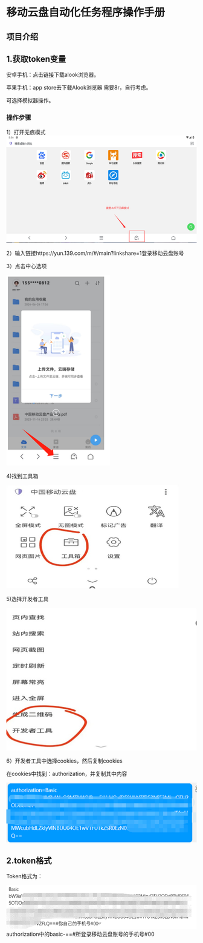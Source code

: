 # 移动云盘自动化任务程序操作手册

## 项目介绍



## 1.获取token变量

安卓手机：点击链接下载alook浏览器。

苹果手机：app store去下载Alook浏览器 需要8r，自行考虑。

可选择模拟器操作。

### 操作步骤

1）打开无痕模式![](image/1.png)

2）输入链接https://yun.139.com/m/#/main?linkshare=1登录移动云盘账号

3）点击中心选项

![](image/2.png)

4)找到工具箱

![](image/3.png)

5)选择开发者工具

![](image/4.png)

6）开发者工具中选择cookies，然后复制cookies

在cookies中找到：authorization，并复制其中内容

![](image/5.png)
## 2.token格式

Token格式为：

![](image/6.png)
authorization中的basic-==#所登录移动云盘账号的手机号#00

